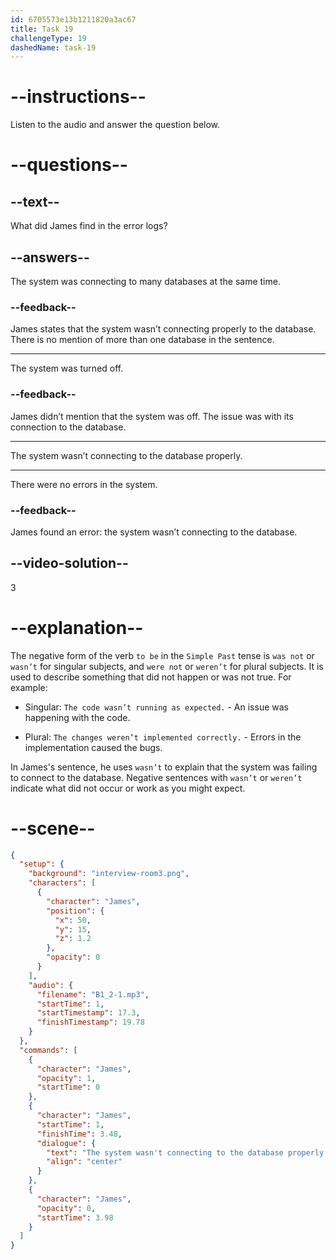 ```yaml
---
id: 6705573e13b1211820a3ac67
title: Task 19
challengeType: 19
dashedName: task-19
---
```


<!-- (Audio) James: The system wasn't connecting to the database properly. -->

# --instructions--

Listen to the audio and answer the question below.

# --questions--

## --text--

What did James find in the error logs?

## --answers--

The system was connecting to many databases at the same time.

### --feedback--

James states that the system wasn’t connecting properly to the database. There is no mention of more than one database in the sentence.

---

The system was turned off.

### --feedback--

James didn’t mention that the system was off. The issue was with its connection to the database.

---

The system wasn’t connecting to the database properly.

---

There were no errors in the system.

### --feedback--

James found an error: the system wasn’t connecting to the database.

## --video-solution--

3

# --explanation--

The negative form of the verb `to be` in the `Simple Past` tense is `was not` or `wasn’t` for singular subjects, and `were not` or `weren’t` for plural subjects. It is used to describe something that did not happen or was not true. For example:  

- Singular: `The code wasn’t running as expected.` - An issue was happening with the code.

- Plural: `The changes weren’t implemented correctly.` - Errors in the implementation caused the bugs.

In James's sentence, he uses `wasn’t` to explain that the system was failing to connect to the database. Negative sentences with `wasn’t` or `weren’t` indicate what did not occur or work as you might expect.

# --scene--

```json
{
  "setup": {
    "background": "interview-room3.png",
    "characters": [
      {
        "character": "James",
        "position": {
          "x": 50,
          "y": 15,
          "z": 1.2
        },
        "opacity": 0
      }
    ],
    "audio": {
      "filename": "B1_2-1.mp3",
      "startTime": 1,
      "startTimestamp": 17.3,
      "finishTimestamp": 19.78
    }
  },
  "commands": [
    {
      "character": "James",
      "opacity": 1,
      "startTime": 0
    },
    {
      "character": "James",
      "startTime": 1,
      "finishTime": 3.48,
      "dialogue": {
        "text": "The system wasn't connecting to the database properly.",
        "align": "center"
      }
    },
    {
      "character": "James",
      "opacity": 0,
      "startTime": 3.98
    }
  ]
}
```
